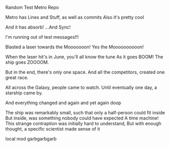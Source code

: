 Random Test Metro Repo

Metro has Lines and Stuff, as well as commits
Also it's pretty cool

And it has absorb!
...And Sync!

I'm running out of test messages!!!

Blasted a laser towards the Mooooooon!
Yes the Moooooooooon!

When the laser hit's in June, you'll all know the tune
As it goes BOOM! The ship goes ZOOOOM.

But in the end, there's only one space.
And all the competitors, created one great race.

All across the Galaxy, people came to watch.
Until eventually one day, a starship came by.

And everything changed
and again
and yet again
doop

The ship was remarkably small, such that only a half-person could fit inside
But inside, was something nobody could have expected
A time machine!
This strange contraption was initially hard to understand,
But with enough thought, a specific scientist made sense of it

local mod garbgarbgarb
